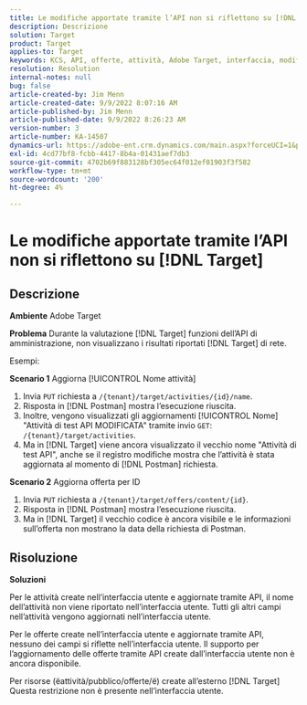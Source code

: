 ```yaml
---
title: Le modifiche apportate tramite l’API non si riflettono su [!DNL Target]
description: Descrizione
solution: Target
product: Target
applies-to: Target
keywords: KCS, API, offerte, attività, Adobe Target, interfaccia, modifiche
resolution: Resolution
internal-notes: null
bug: false
article-created-by: Jim Menn
article-created-date: 9/9/2022 8:07:16 AM
article-published-by: Jim Menn
article-published-date: 9/9/2022 8:26:23 AM
version-number: 3
article-number: KA-14507
dynamics-url: https://adobe-ent.crm.dynamics.com/main.aspx?forceUCI=1&pagetype=entityrecord&etn=knowledgearticle&id=ccc21268-1630-ed11-9db1-0022480866ad
exl-id: 4cd77bf8-fcbb-4417-8b4a-01431aef7db3
source-git-commit: 4702b69f883128bf305ec64f012ef01903f3f582
workflow-type: tm+mt
source-wordcount: '200'
ht-degree: 4%

---
```


# Le modifiche apportate tramite l’API non si riflettono su [!DNL Target]

## Descrizione


<b>Ambiente</b>
Adobe Target

<b>Problema</b>
Durante la valutazione [!DNL Target] funzioni dell’API di amministrazione, non visualizzano i risultati riportati [!DNL Target] di rete.

Esempi:

<b>Scenario 1</b>
Aggiorna [!UICONTROL Nome attività]

1. Invia `PUT` richiesta a `/{tenant}/target/activities/{id}/name`.
2. Risposta in [!DNL Postman] mostra l’esecuzione riuscita.
3. Inoltre, vengono visualizzati gli aggiornamenti [!UICONTROL Nome] &quot;Attività di test API MODIFICATA&quot; tramite invio `GET`: `/{tenant}/target/activities`.
4. Ma in [!DNL Target] viene ancora visualizzato il vecchio nome &quot;Attività di test API&quot;, anche se il registro modifiche mostra che l’attività è stata aggiornata al momento di [!DNL Postman] richiesta.


<b>Scenario 2</b>
Aggiorna offerta per ID

1. Invia `PUT` richiesta a `/{tenant}/target/offers/content/{id}`.
2. Risposta in [!DNL Postman] mostra l’esecuzione riuscita.
3. Ma in [!DNL Target] il vecchio codice è ancora visibile e le informazioni sull’offerta non mostrano la data della richiesta di Postman.







## Risoluzione


<b>Soluzioni</b>

Per le attività create nell’interfaccia utente e aggiornate tramite API, il nome dell’attività non viene riportato nell’interfaccia utente. Tutti gli altri campi nell’attività vengono aggiornati nell’interfaccia utente.

Per le offerte create nell’interfaccia utente e aggiornate tramite API, nessuno dei campi si riflette nell’interfaccia utente. Il supporto per l’aggiornamento delle offerte tramite API create dall’interfaccia utente non è ancora disponibile.

Per risorse (ёattività/pubblico/offerte/ё) create all’esterno [!DNL Target] Questa restrizione non è presente nell’interfaccia utente.
